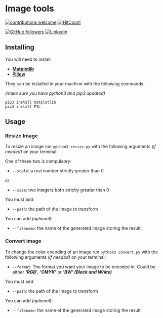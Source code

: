 # Image tools

[![contributions welcome](https://img.shields.io/badge/contributions-welcome-brightgreen.svg?style=flat)](https://github.com/TomasGadea/image-tools/issues/new)
[![HitCount](http://hits.dwyl.com/TomasGadea/image-tools.svg)](http://hits.dwyl.com/TomasGadea/image-tools)

[![GitHub followers](https://img.shields.io/github/followers/TomasGadea?label=Follow&style=social)](https://github.com/TomasGadea)
[![Linkedin](https://img.shields.io/static/v1?label=LinkedIn&message=Contact&style=social&logo=Linkedin)](https://www.linkedin.com/in/tomas-gadea/)



## Installing

You will need to install
* [**Matplotlib**](https://matplotlib.org/)
* [**Pillow**](https://pypi.org/project/Pillow/)

They can be installed in your machine with the following commands:

_(make sure you have python3 and pip3 updated)_

```
pip3 install matplotlib
pip3 install PIL
```

## Usage

### Resize Image

To resize an image run ```python3 resize.py``` with the following arguments _(if needed)_ on your terminal:

One of these two is compulsory:

* ```--scale```: a real number strictly greater than 0 

or

* ```--size```: two integers both strictly greater than 0 

You must add:

* ```--path```: the path of the image to transform

You can add _(optional)_:

* ```--filename```: the name of the generated image storing the result

### Convert image

To change the color encoding of an image run ```python3 convert.py``` with the following arguments _(if needed)_ on your terminal:

* ```--format```: The format you want your image to be encoded in. Could be either **_'RGB'_**, **_'CMYK'_** or **_'BW' (Black and White)_**

You must add:

* ```--path```: the path of the image to transform

You can add _(optional)_:

* ```--filename```: the name of the generated image storing the result
